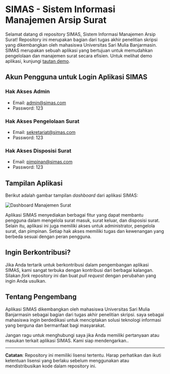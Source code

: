 # SIMAS - Sistem Informasi Manajemen Arsip Surat

Selamat datang di repository SIMAS, Sistem Informasi Manajemen Arsip Surat! Repository ini merupakan bagian dari tugas akhir penelitian skripsi yang dikembangkan oleh mahasiswa Universitas Sari Mulia Banjarmasin. SIMAS merupakan sebuah aplikasi yang bertujuan untuk memudahkan pengelolaan dan manajemen surat secara efisien. Untuk melihat demo aplikasi, kunjungi [tautan demo](https://suratonlineku.000webhostapp.com/).

## Akun Pengguna untuk Login Aplikasi SIMAS

### Hak Akses Admin
- Email: admin@simas.com
- Password: 123

### Hak Akses Pengelolaan Surat
- Email: sekretariat@simas.com
- Password: 123

### Hak Akses Disposisi Surat
- Email: pimpinan@simas.com
- Password: 123

## Tampilan Aplikasi

Berikut adalah gambar tampilan *dashboard* dari aplikasi SIMAS:

![Dashboard Manajemen Surat](https://user-images.githubusercontent.com/77903323/190657216-ca40747d-3ff4-4924-8026-c72bb444bb38.png)

Aplikasi SIMAS menyediakan berbagai fitur yang dapat membantu pengguna dalam mengelola surat masuk, surat keluar, dan disposisi surat. Selain itu, aplikasi ini juga memiliki akses untuk administrator, pengelola surat, dan pimpinan. Setiap hak akses memiliki tugas dan kewenangan yang berbeda sesuai dengan peran pengguna.

## Ingin Berkontribusi?

Jika Anda tertarik untuk berkontribusi dalam pengembangan aplikasi SIMAS, kami sangat terbuka dengan kontribusi dari berbagai kalangan. Silakan *fork* repository ini dan buat *pull request* dengan perubahan yang ingin Anda usulkan.

## Tentang Pengembang

Aplikasi SIMAS dikembangkan oleh mahasiswa Universitas Sari Mulia Banjarmasin sebagai bagian dari tugas akhir penelitian skripsi. saya sebagai mahasiswa ingin berdedikasi untuk menciptakan solusi teknologi informasi yang berguna dan bermanfaat bagi masyarakat.

Jangan ragu untuk menghubungi saya jika Anda memiliki pertanyaan atau masukan terkait aplikasi SIMAS. Kami siap mendengarkan..

---
**Catatan**: Repository ini memiliki lisensi tertentu. Harap perhatikan dan ikuti ketentuan lisensi yang berlaku sebelum menggunakan atau mendistribusikan kode dalam repository ini.

